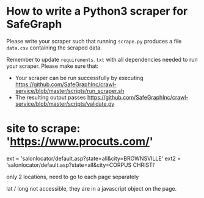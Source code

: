 # How to write a Python3 scraper for SafeGraph

Please write your scraper such that running `scrape.py` produces a file `data.csv` containing the scraped data.

Remember to update `requirements.txt` with all dependencies needed to run your scraper. 
Please make sure that:
* Your scraper can be run successfully by executing https://github.com/SafeGraphInc/crawl-service/blob/master/scripts/run_scraper.sh 
* The resulting output passes https://github.com/SafeGraphInc/crawl-service/blob/master/scripts/validate.py


# site to scrape: 'https://www.procuts.com/'

ext = 'salonlocator/default.asp?state=all&city=BROWNSVILLE'
ext2 = 'salonlocator/default.asp?state=all&city=CORPUS CHRISTI'

only 2 locations, need to go to each page separately 

lat / long not accessible, they are in a javascript object on the page. 